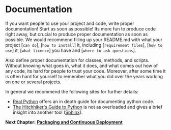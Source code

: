 # Documentation

If you want people to use your project and code, write proper documentation!
Start as soon as possible! 
Its more fun to produce code right away, but crucial to produce proper documentation as soon as possible. 
We would recommend filling up your README.md with what your project [`can do`], [`how to install`] it, including [`requirement files`], [`how to use`] it, [`what licence`] you have and [`where to ask questions`].

Also define proper documentation for classes, methods, and scripts.
Without knowing what goes in, what it does, and what comes out how of any code, its hard for people to trust your code.
Moreover, after some time it is often hard for yourself to remember what you did over the years working on one or several projects.


In general we recommend the following sites for further details:
* [Real Python](https://realpython.com/documenting-python-code/) offers an in depth guide for documenting python code.
* [The Hitchhiker's Guide to Python](https://docs.python-guide.org/writing/documentation/) is not as overloaded and gives a brief insight into another tool ([Sphinx](https://www.sphinx-doc.org/en/master/)).


__Next Chapter:__ [__Packaging and Continuous Deployment__](/PACKAGING.md)